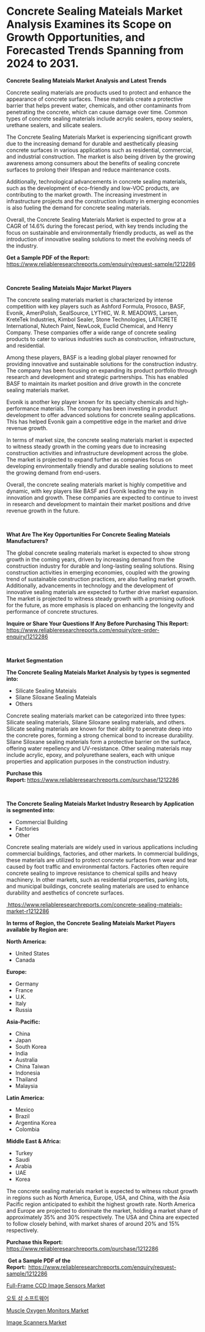 <p><h1>Concrete Sealing Mateials Market Analysis Examines its Scope on Growth Opportunities, and Forecasted Trends Spanning from 2024 to 2031.</h1></p><p><strong>Concrete Sealing Mateials Market Analysis and Latest Trends</strong></p>
<p><p>Concrete sealing materials are products used to protect and enhance the appearance of concrete surfaces. These materials create a protective barrier that helps prevent water, chemicals, and other contaminants from penetrating the concrete, which can cause damage over time. Common types of concrete sealing materials include acrylic sealers, epoxy sealers, urethane sealers, and silicate sealers.</p><p>The Concrete Sealing Materials Market is experiencing significant growth due to the increasing demand for durable and aesthetically pleasing concrete surfaces in various applications such as residential, commercial, and industrial construction. The market is also being driven by the growing awareness among consumers about the benefits of sealing concrete surfaces to prolong their lifespan and reduce maintenance costs.</p><p>Additionally, technological advancements in concrete sealing materials, such as the development of eco-friendly and low-VOC products, are contributing to the market growth. The increasing investment in infrastructure projects and the construction industry in emerging economies is also fueling the demand for concrete sealing materials.</p><p>Overall, the Concrete Sealing Materials Market is expected to grow at a CAGR of 14.6% during the forecast period, with key trends including the focus on sustainable and environmentally friendly products, as well as the introduction of innovative sealing solutions to meet the evolving needs of the industry.</p></p>
<p><strong>Get a Sample PDF of the Report:&nbsp;</strong> <a href="https://www.reliableresearchreports.com/enquiry/request-sample/1212286">https://www.reliableresearchreports.com/enquiry/request-sample/1212286</a></p>
<p>&nbsp;</p>
<p><strong>Concrete Sealing Mateials Major Market Players</strong></p>
<p><p>The concrete sealing materials market is characterized by intense competition with key players such as Ashford Formula, Prosoco, BASF, Evonik, AmeriPolish, SealSource, LYTHIC, W. R. MEADOWS, Larsen, KreteTek Industries, Kimbol Sealer, Stone Technologies, LATICRETE International, Nutech Paint, NewLook, Euclid Chemical, and Henry Company. These companies offer a wide range of concrete sealing products to cater to various industries such as construction, infrastructure, and residential.</p><p>Among these players, BASF is a leading global player renowned for providing innovative and sustainable solutions for the construction industry. The company has been focusing on expanding its product portfolio through research and development and strategic partnerships. This has enabled BASF to maintain its market position and drive growth in the concrete sealing materials market.</p><p>Evonik is another key player known for its specialty chemicals and high-performance materials. The company has been investing in product development to offer advanced solutions for concrete sealing applications. This has helped Evonik gain a competitive edge in the market and drive revenue growth.</p><p>In terms of market size, the concrete sealing materials market is expected to witness steady growth in the coming years due to increasing construction activities and infrastructure development across the globe. The market is projected to expand further as companies focus on developing environmentally friendly and durable sealing solutions to meet the growing demand from end-users.</p><p>Overall, the concrete sealing materials market is highly competitive and dynamic, with key players like BASF and Evonik leading the way in innovation and growth. These companies are expected to continue to invest in research and development to maintain their market positions and drive revenue growth in the future.</p></p>
<p>&nbsp;</p>
<p><strong>What Are The Key Opportunities For Concrete Sealing Mateials Manufacturers?</strong></p>
<p><p>The global concrete sealing materials market is expected to show strong growth in the coming years, driven by increasing demand from the construction industry for durable and long-lasting sealing solutions. Rising construction activities in emerging economies, coupled with the growing trend of sustainable construction practices, are also fueling market growth. Additionally, advancements in technology and the development of innovative sealing materials are expected to further drive market expansion. The market is projected to witness steady growth with a promising outlook for the future, as more emphasis is placed on enhancing the longevity and performance of concrete structures.</p></p>
<p><strong>Inquire or Share Your Questions If Any Before Purchasing This Report:</strong> <a href="https://www.reliableresearchreports.com/enquiry/pre-order-enquiry/1212286">https://www.reliableresearchreports.com/enquiry/pre-order-enquiry/1212286</a></p>
<p>&nbsp;</p>
<p><strong>Market Segmentation</strong></p>
<p><strong>The Concrete Sealing Mateials Market Analysis by types is segmented into:</strong></p>
<p><ul><li>Silicate Sealing Mateials</li><li>Silane Siloxane Sealing Mateials</li><li>Others</li></ul></p>
<p><p>Concrete sealing materials market can be categorized into three types: Silicate sealing materials, Silane Siloxane sealing materials, and others. Silicate sealing materials are known for their ability to penetrate deep into the concrete pores, forming a strong chemical bond to increase durability. Silane Siloxane sealing materials form a protective barrier on the surface, offering water repellency and UV-resistance. Other sealing materials may include acrylic, epoxy, and polyurethane sealers, each with unique properties and application purposes in the construction industry.</p></p>
<p><strong>Purchase this Report:&nbsp;</strong><a href="https://www.reliableresearchreports.com/purchase/1212286">https://www.reliableresearchreports.com/purchase/1212286</a></p>
<p>&nbsp;</p>
<p><strong>The Concrete Sealing Mateials Market Industry Research by Application is segmented into:</strong></p>
<p><ul><li>Commercial Building</li><li>Factories</li><li>Other</li></ul></p>
<p><p>Concrete sealing materials are widely used in various applications including commercial buildings, factories, and other markets. In commercial buildings, these materials are utilized to protect concrete surfaces from wear and tear caused by foot traffic and environmental factors. Factories often require concrete sealing to improve resistance to chemical spills and heavy machinery. In other markets, such as residential properties, parking lots, and municipal buildings, concrete sealing materials are used to enhance durability and aesthetics of concrete surfaces.</p></p>
<p><a href="https://www.reliableresearchreports.com/concrete-sealing-mateials-market-r1212286">&nbsp;https://www.reliableresearchreports.com/concrete-sealing-mateials-market-r1212286</a></p>
<p><strong>In terms of Region, the Concrete Sealing Mateials Market Players available by Region are:</strong></p>
<p>
    <p> <strong> North America: </strong>
        <ul>
            <li>United States</li>
            <li>Canada</li>
        </ul>
        </p> 
    <p> <strong> Europe: </strong>
        <ul>
            <li>Germany</li>
            <li>France</li>
            <li>U.K.</li>
            <li>Italy</li>
            <li>Russia</li>
        </ul>
        </p> 
    <p> <strong> Asia-Pacific: </strong>
        <ul>
            <li>China</li>
            <li>Japan</li>
            <li>South Korea</li>
            <li>India</li>
            <li>Australia</li>
            <li>China Taiwan</li>
            <li>Indonesia</li>
            <li>Thailand</li>
            <li>Malaysia</li>
        </ul>
        </p> 
    <p> <strong> Latin America: </strong>
        <ul>
            <li>Mexico</li>
            <li>Brazil</li>
            <li>Argentina Korea</li>
            <li>Colombia</li>
        </ul>
        </p> 
    <p> <strong> Middle East & Africa: </strong>
        <ul>
            <li>Turkey</li>
            <li>Saudi</li>
            <li>Arabia</li>
            <li>UAE</li>
            <li>Korea</li>
        </ul>
    </p>
    </p>
<p><p>The concrete sealing materials market is expected to witness robust growth in regions such as North America, Europe, USA, and China, with the Asia Pacific region anticipated to exhibit the highest growth rate. North America and Europe are projected to dominate the market, holding a market share of approximately 35% and 30% respectively. The USA and China are expected to follow closely behind, with market shares of around 20% and 15% respectively.</p></p>
<p><strong>Purchase this Report: </strong><a href="https://www.reliableresearchreports.com/purchase/1212286">https://www.reliableresearchreports.com/purchase/1212286</a></p>
<p>&nbsp;<strong>Get a Sample PDF of the Report:&nbsp;&nbsp;</strong><a href="https://www.reliableresearchreports.com/enquiry/request-sample/1212286">https://www.reliableresearchreports.com/enquiry/request-sample/1212286</a></p>
<p><strong></strong></p>
<p><p><a href="https://medium.com/@williambatz78/full-frame-ccd-image-sensors-market-trends-a-detailed-study-of-its-market-segmentation-and-1bb45f4a9231">Full-Frame CCD Image Sensors Market</a></p><p><a href="https://github.com/alfitoms13/Market-Research-Report-List-1/blob/main/6023295183616.md">오토 샵 소프트웨어</a></p><p><a href="https://github.com/rahu1506/Market-Research-Report-List-5/blob/main/muscle-oxygen-monitors-market.md">Muscle Oxygen Monitors Market</a></p><p><a href="https://medium.com/@shanypaucek/global-image-scanners-market-size-is-expected-to-experience-a-cagr-of-5-8-5fa4c46b11fa">Image Scanners Market</a></p></p>